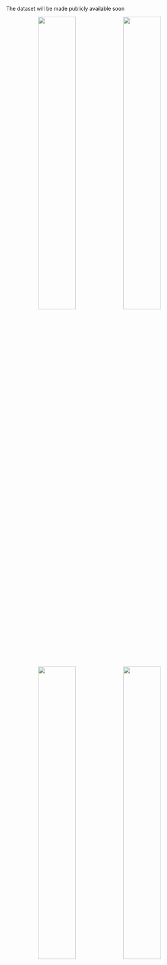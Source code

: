 The dataset will be made publicly available soon

<p align="center">
  <img src="https://github.com/user-attachments/assets/ad41147c-6eda-4b72-9b6a-49e6cdaa1ce8" width="45%" />
  <img src="https://github.com/user-attachments/assets/d40bc59a-0f1a-4e0c-bef3-33ce775ee624" width="45%" /><br>
  <img src="https://github.com/user-attachments/assets/fe37d1fb-280a-4cab-86e9-2b7812ca389f" width="45%" />
  <img src="https://github.com/user-attachments/assets/394f4338-ee24-43ac-9e22-e18b530bcd33" width="45%" />
</p>
